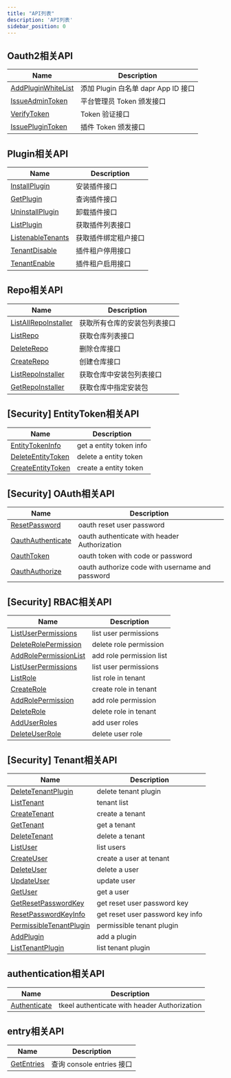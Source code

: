 ```yaml
---
title: "API列表"
description: 'API列表'
sidebar_position: 0
---
```





## Oauth2相关API

| Name |  Description | 
| ---- |  ----------- | 
| [AddPluginWhiteList](./method_AddPluginWhiteList)|  添加 Plugin 白名单 dapr App ID 接口 |
| [IssueAdminToken](./method_IssueAdminToken)|  平台管理员 Token 颁发接口 |
| [VerifyToken](./method_VerifyToken)|  Token 验证接口 |
| [IssuePluginToken](./method_IssuePluginToken)|  插件 Token 颁发接口 |


## Plugin相关API

| Name |  Description | 
| ---- |  ----------- | 
| [InstallPlugin](./method_InstallPlugin)|  安装插件接口 |
| [GetPlugin](./method_GetPlugin)|  查询插件接口 |
| [UninstallPlugin](./method_UninstallPlugin)|  卸载插件接口 |
| [ListPlugin](./method_ListPlugin)|  获取插件列表接口 |
| [ListenableTenants](./method_ListenableTenants)|  获取插件绑定租户接口 |
| [TenantDisable](./method_TenantDisable)|  插件租户停用接口 |
| [TenantEnable](./method_TenantEnable)|  插件租户启用接口 |


## Repo相关API

| Name |  Description | 
| ---- |  ----------- | 
| [ListAllRepoInstaller](./method_ListAllRepoInstaller)|  获取所有仓库的安装包列表接口 |
| [ListRepo](./method_ListRepo)|  获取仓库列表接口 |
| [DeleteRepo](./method_DeleteRepo)|  删除仓库接口 |
| [CreateRepo](./method_CreateRepo)|  创建仓库接口 |
| [ListRepoInstaller](./method_ListRepoInstaller)|  获取仓库中安装包列表接口 |
| [GetRepoInstaller](./method_GetRepoInstaller)|  获取仓库中指定安装包 |


## [Security] EntityToken相关API

| Name |  Description | 
| ---- |  ----------- | 
| [EntityTokenInfo](./method_EntityTokenInfo)|  get a entity token info |
| [DeleteEntityToken](./method_DeleteEntityToken)|  delete a entity token |
| [CreateEntityToken](./method_CreateEntityToken)|  create a entity token |


## [Security] OAuth相关API

| Name |  Description | 
| ---- |  ----------- | 
| [ResetPassword](./method_ResetPassword)|  oauth reset user password |
| [OauthAuthenticate](./method_OauthAuthenticate)|  oauth authenticate with header Authorization |
| [OauthToken](./method_OauthToken)|  oauth token with code or password |
| [OauthAuthorize](./method_OauthAuthorize)|  oauth authorize code with username and password |


## [Security] RBAC相关API

| Name |  Description | 
| ---- |  ----------- | 
| [ListUserPermissions](./method_ListUserPermissions)|  list user permissions  |
| [DeleteRolePermission](./method_DeleteRolePermission)|  delete role permission  |
| [AddRolePermissionList](./method_AddRolePermissionList)|  add role permission list |
| [ListUserPermissions](./method_ListUserPermissions)|  list user permissions  |
| [ListRole](./method_ListRole)|  list role in tenant  |
| [CreateRole](./method_CreateRole)|  create role in tenant  |
| [AddRolePermission](./method_AddRolePermission)|  add role permission  |
| [DeleteRole](./method_DeleteRole)|  delete role in tenant  |
| [AddUserRoles](./method_AddUserRoles)|  add user roles  |
| [DeleteUserRole](./method_DeleteUserRole)|  delete user role  |


## [Security] Tenant相关API

| Name |  Description | 
| ---- |  ----------- | 
| [DeleteTenantPlugin](./method_DeleteTenantPlugin)|  delete tenant plugin |
| [ListTenant](./method_ListTenant)|  tenant list |
| [CreateTenant](./method_CreateTenant)|  create a tenant |
| [GetTenant](./method_GetTenant)|  get a tenant |
| [DeleteTenant](./method_DeleteTenant)|  delete a tenant |
| [ListUser](./method_ListUser)|  list users |
| [CreateUser](./method_CreateUser)|  create a  user at tenant |
| [DeleteUser](./method_DeleteUser)|  delete a user |
| [UpdateUser](./method_UpdateUser)|  update user |
| [GetUser](./method_GetUser)|  get a  user |
| [GetResetPasswordKey](./method_GetResetPasswordKey)|  get reset user password key  |
| [ResetPasswordKeyInfo](./method_ResetPasswordKeyInfo)|  get reset user password key info |
| [PermissibleTenantPlugin](./method_PermissibleTenantPlugin)|  permissible tenant plugin |
| [AddPlugin](./method_AddPlugin)|  add a plugin |
| [ListTenantPlugin](./method_ListTenantPlugin)|  list tenant plugin |


## authentication相关API

| Name |  Description | 
| ---- |  ----------- | 
| [Authenticate](./method_Authenticate)|  tkeel authenticate with header Authorization |


## entry相关API

| Name |  Description | 
| ---- |  ----------- | 
| [GetEntries](./method_GetEntries)|  查询 console entries 接口 |
